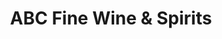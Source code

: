 ---
title: "ABC Fine Wine & Spirits"
url: /royal-palm-beach/abc-fine-wine-and-spirits/
shop: alcohol
---